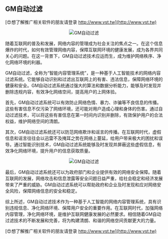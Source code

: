 ## **GM自动过滤**

[😍想了解推广相关软件的朋友请登录 http://www.vst.tw](http://www.vst.tw)

 <center><img src="https://vst.tw/MP4/tuiguang/png/3.png" alt="GM自动过滤"></center>

随着互联网的普及和发展，网络内容的管理成为社会关注的焦点之一。在这个信息爆炸的时代，如何有效管理网络内容，保障互联网环境的健康发展，成为各界共同关心的问题。在这一背景下，GM自动过滤技术应运而生，成为维护网络秩序、净化网络环境的利器。

GM自动过滤，全称为“智能内容管理系统”，是一种基于人工智能技术的网络内容过滤系统。它能够自动识别和过滤出互联网上的有害、违法信息，保障网络环境的健康和安全。GM自动过滤系统通过强大的算法和数据分析能力，能够及时发现并删除违规内容，有效净化网络空间，提高用户的上网体验。

首先，GM自动过滤系统可以有效防止网络色情、暴力、诈骗等不良信息的传播。这些有害信息不仅污染了网络环境，还可能对用户造成心理和身体的伤害。通过自动过滤技术，可以将这些有害信息在第一时间内识别并删除，有效保护用户的合法权益，维护网络空间的清朗。

其次，GM自动过滤系统还可以防范网络欺诈和谣言的传播。在互联网时代，虚假信息和谣言往往会以迅雷不及掩耳之势在网络上蔓延，给用户带来极大的困扰和误导。通过智能识别技术，GM自动过滤系统能够及时发现并屏蔽这些虚假信息，有效净化网络环境，提升用户的信息获取质量。

 <center><img src="https://vst.tw/MP4/tuiguang/png/3.png" alt="GM自动过滤"></center>

最后，GM自动过滤系统还可以为政府部门和企业提供有效的网络安全保障。随着互联网的发展，网络攻击和信息泄露等安全问题日益严重，给社会稳定和经济发展带来了严重的威胁。GM自动过滤系统可以帮助政府和企业及时发现和应对网络安全风险，保障网络信息的安全和稳定。

综上所述，GM自动过滤技术作为一种基于人工智能的网络内容管理系统，具有识别违规信息、净化网络环境、保障用户安全的重要作用。在互联网时代，加强网络内容管理，净化网络环境，是维护互联网健康发展的必然要求。相信随着GM自动过滤技术的不断发展和完善，将为构建清朗、和谐的网络空间贡献更大的力量。

[😍想了解推广相关软件的朋友请登录 http://www.vst.tw](http://www.vst.tw)



